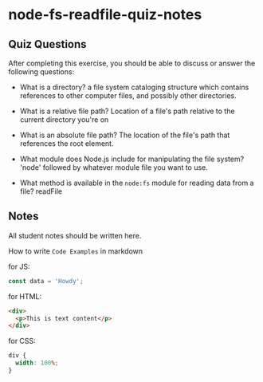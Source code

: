# node-fs-readfile-quiz-notes

## Quiz Questions

After completing this exercise, you should be able to discuss or answer the following questions:

- What is a directory?
  a file system cataloging structure which contains references to other computer files, and possibly other directories.

- What is a relative file path?
  Location of a file's path relative to the current directory you're on

- What is an absolute file path?
  The location of the file's path that references the root element.

- What module does Node.js include for manipulating the file system?
  'node' followed by whatever module file you want to use.

- What method is available in the `node:fs` module for reading data from a file?
  readFile

## Notes

All student notes should be written here.

How to write `Code Examples` in markdown

for JS:

```javascript
const data = 'Howdy';
```

for HTML:

```html
<div>
  <p>This is text content</p>
</div>
```

for CSS:

```css
div {
  width: 100%;
}
```
